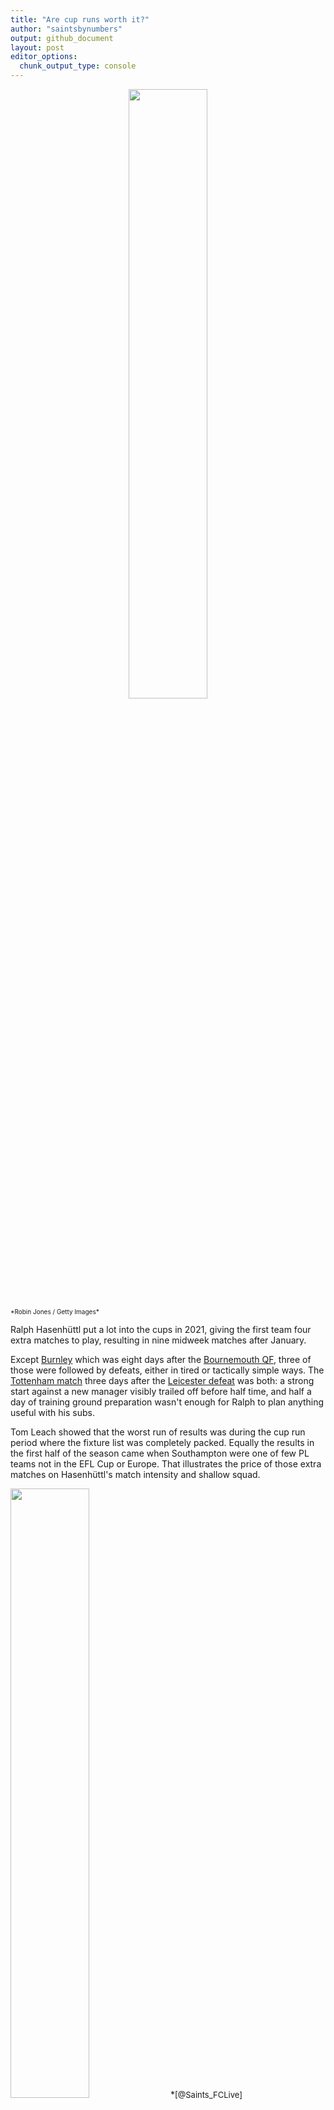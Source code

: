 ```yaml
---
title: "Are cup runs worth it?"
author: "saintsbynumbers"
output: github_document
layout: post
editor_options: 
  chunk_output_type: console
---
```




<center>
<img src="{{site.baseurl}}/images/2021-5-26-are-cup-runs-worth-it/ralph.jpg" width="50%">
</center>  
<font size="1">*Robin Jones / Getty Images*</font>

Ralph Hasenhüttl put a lot into the cups in 2021, giving the first team four extra matches to play, resulting in nine midweek matches after January.

Except [Burnley](https://www.bbc.co.uk/sport/football/56553199) which was eight days after the [Bournemouth QF](https://www.bbc.co.uk/sport/football/56460519), three of those were followed by defeats, either in tired or tactically simple ways. The [Tottenham match](https://www.bbc.co.uk/sport/football/56383512) three days after the [Leicester defeat](https://www.bbc.co.uk/sport/football/56725449) was both: a strong start against a new manager visibly trailed off before half time, and half a day of training ground preparation wasn't enough for Ralph to plan anything useful with his subs.



Tom Leach showed that the worst run of results was during the cup run period where the fixture list was completely packed. Equally the results in the first half of the season came when Southampton were one of few PL teams not in the EFL Cup or Europe. That illustrates the price of those extra matches on Hasenhüttl's match intensity and shallow squad.

<img src="{{site.baseurl}}/images/2021-5-26-are-cup-runs-worth-it/tweet-1-1.png" width="50%">  
*<font size="2">[@Saints_FCLive](https://twitter.com/Saints_FCLive/status/1397539305711669251) / [@TomLeachHL](https://twitter.com/TomLeachHL)</font>*

A cup run can seem appealing in January when the team is safe. But without depth it still costs league performances and points. The [prize money isn't worth it](https://en.wikipedia.org/wiki/2020%E2%80%9321_FA_Cup#Prize_fund), and all that is left is hoping the [draws go in your favour](https://twitter.com/saintsbynumbers/status/1373392734493544450) enough to win six matches (they won four). Next season, when Southampton aren't 6th in January, those above Ralph probably won't see the justification.
